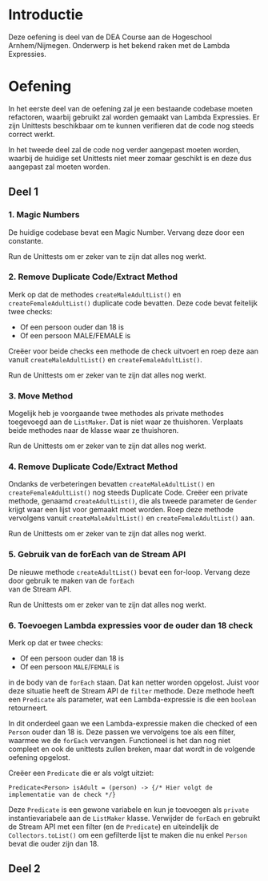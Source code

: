 # Introductie

Deze oefening is deel van de DEA Course aan de Hogeschool Arnhem/Nijmegen. 
Onderwerp is het bekend raken met de Lambda Expressies.

# Oefening

In het eerste deel van de oefening zal je een bestaande codebase moeten refactoren, waarbij
gebruikt zal worden gemaakt van Lambda Expressies. Er zijn Unittests beschikbaar om te kunnen
verifieren dat de code nog steeds correct werkt.

In het tweede deel zal de code nog verder aangepast moeten worden, waarbij de huidige set 
Unittests niet meer zomaar geschikt is en deze dus aangepast zal moeten worden.

## Deel 1

### 1. Magic Numbers
De huidige codebase bevat een Magic Number. Vervang deze door een constante. 

Run de Unittests om er zeker van te zijn dat alles nog werkt.

### 2. Remove Duplicate Code/Extract Method
Merk op dat de methodes `createMaleAdultList()` en `createFemaleAdultList()` duplicate code bevatten. Deze
code bevat feitelijk twee checks:
* Of een persoon ouder dan 18 is
* Of een persoon MALE/FEMALE is

Creëer voor beide checks een methode de check uitvoert en roep deze aan vanuit `createMaleAdultList()` en `createFemaleAdultList()`.

Run de Unittests om er zeker van te zijn dat alles nog werkt.

### 3. Move Method
Mogelijk heb je voorgaande twee methodes als private methodes toegevoegd aan de `ListMaker`. Dat is niet waar
ze thuishoren. Verplaats beide methodes naar de klasse waar ze thuishoren.

Run de Unittests om er zeker van te zijn dat alles nog werkt.

### 4. Remove Duplicate Code/Extract Method
Ondanks de verbeteringen bevatten `createMaleAdultList()` en `createFemaleAdultList()` nog
steeds Duplicate Code. Creëer een private methode, genaamd `createAdultList()`, die als tweede parameter de
`Gender` krijgt waar een lijst voor gemaakt moet worden. Roep deze methode vervolgens vanuit
`createMaleAdultList()` en `createFemaleAdultList()` aan.

Run de Unittests om er zeker van te zijn dat alles nog werkt.

### 5. Gebruik van de forEach van de Stream API
De nieuwe methode `createAdultList()` bevat een for-loop. Vervang deze door gebruik te maken van de `forEach`  
van de Stream API. 

Run de Unittests om er zeker van te zijn dat alles nog werkt.

### 6. Toevoegen Lambda expressies voor de ouder dan 18 check
Merk op dat er twee checks:

* Of een persoon ouder dan 18 is
* Of een persoon `MALE`/`FEMALE` is

in de body van de `forEach` staan. Dat kan netter worden opgelost. Juist voor deze situatie heeft de Stream API
de `filter` methode. Deze methode heeft een `Predicate` als parameter, wat een Lambda-expressie is die een `boolean` 
retourneert. 

In dit onderdeel gaan we een Lambda-expressie maken die checked of een `Person` ouder dan 18 is. Deze passen we vervolgens
toe als een filter, waarmee we de `forEach` vervangen. Functioneel is het dan nog niet compleet en ook de unittests zullen
breken, maar dat wordt in de volgende oefening opgelost.

Creëer een `Predicate` die er als volgt uitziet:

``
    Predicate<Person> isAdult = (person) -> {/* Hier volgt de implementatie van de check */}
``

Deze `Predicate` is een gewone variabele en kun je toevoegen als `private` instantievariabele aan de `ListMaker` klasse.
Verwijder de `forEach` en gebruikt de Stream API met een filter (en de `Predicate`) en uiteindelijk de `Collectors.toList()` 
om een gefilterde lijst te maken die nu enkel `Person` bevat die ouder zijn dan 18.

## Deel 2
